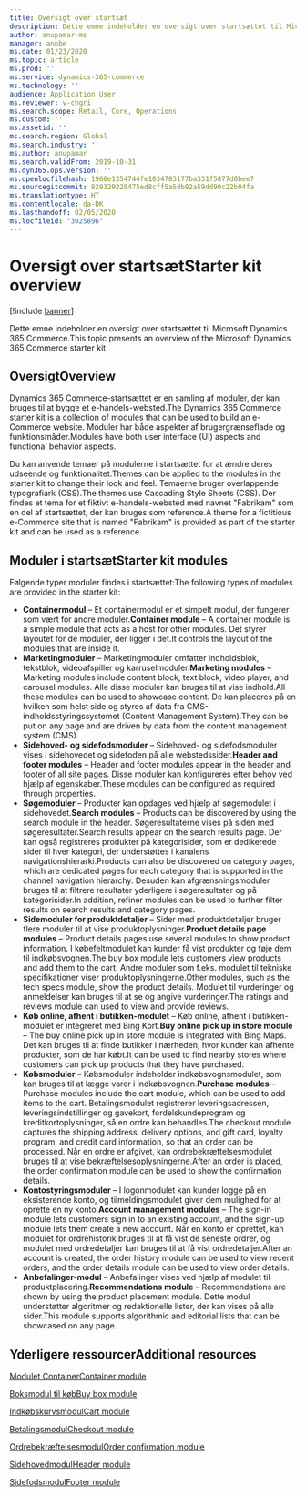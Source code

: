 ```yaml
---
title: Oversigt over startsæt
description: Dette emne indeholder en oversigt over startsættet til Microsoft Dynamics 365 Commerce.
author: anupamar-ms
manager: annbe
ms.date: 01/23/2020
ms.topic: article
ms.prod: ''
ms.service: dynamics-365-commerce
ms.technology: ''
audience: Application User
ms.reviewer: v-chgri
ms.search.scope: Retail, Core, Operations
ms.custom: ''
ms.assetid: ''
ms.search.region: Global
ms.search.industry: ''
ms.author: anupamar
ms.search.validFrom: 2019-10-31
ms.dyn365.ops.version: ''
ms.openlocfilehash: 1960e1354744fe1034783177ba331f5877d0bee7
ms.sourcegitcommit: 829329220475ed8cff5a5db92a59dd90c22b04fa
ms.translationtype: HT
ms.contentlocale: da-DK
ms.lasthandoff: 02/05/2020
ms.locfileid: "3025896"
---
```

# <a name="starter-kit-overview"></a><span data-ttu-id="ca7ae-103">Oversigt over startsæt</span><span class="sxs-lookup"><span data-stu-id="ca7ae-103">Starter kit overview</span></span>


[!include [banner](includes/banner.md)]

<span data-ttu-id="ca7ae-104">Dette emne indeholder en oversigt over startsættet til Microsoft Dynamics 365 Commerce.</span><span class="sxs-lookup"><span data-stu-id="ca7ae-104">This topic presents an overview of the Microsoft Dynamics 365 Commerce starter kit.</span></span>

## <a name="overview"></a><span data-ttu-id="ca7ae-105">Oversigt</span><span class="sxs-lookup"><span data-stu-id="ca7ae-105">Overview</span></span>

<span data-ttu-id="ca7ae-106">Dynamics 365 Commerce-startsættet er en samling af moduler, der kan bruges til at bygge et e-handels-websted.</span><span class="sxs-lookup"><span data-stu-id="ca7ae-106">The Dynamics 365 Commerce starter kit is a collection of modules that can be used to build an e-Commerce website.</span></span> <span data-ttu-id="ca7ae-107">Moduler har både aspekter af brugergrænseflade og funktionsmåder.</span><span class="sxs-lookup"><span data-stu-id="ca7ae-107">Modules have both user interface (UI) aspects and functional behavior aspects.</span></span>

<span data-ttu-id="ca7ae-108">Du kan anvende temaer på modulerne i startsættet for at ændre deres udseende og funktionalitet.</span><span class="sxs-lookup"><span data-stu-id="ca7ae-108">Themes can be applied to the modules in the starter kit to change their look and feel.</span></span> <span data-ttu-id="ca7ae-109">Temaerne bruger overlappende typografiark (CSS).</span><span class="sxs-lookup"><span data-stu-id="ca7ae-109">The themes use Cascading Style Sheets (CSS).</span></span> <span data-ttu-id="ca7ae-110">Der findes et tema for et fiktivt e-handels-websted med navnet "Fabrikam" som en del af startsættet, der kan bruges som reference.</span><span class="sxs-lookup"><span data-stu-id="ca7ae-110">A theme for a fictitious e-Commerce site that is named "Fabrikam" is provided as part of the starter kit and can be used as a reference.</span></span>

## <a name="starter-kit-modules"></a><span data-ttu-id="ca7ae-111">Moduler i startsæt</span><span class="sxs-lookup"><span data-stu-id="ca7ae-111">Starter kit modules</span></span>

<span data-ttu-id="ca7ae-112">Følgende typer moduler findes i startsættet:</span><span class="sxs-lookup"><span data-stu-id="ca7ae-112">The following types of modules are provided in the starter kit:</span></span>

- <span data-ttu-id="ca7ae-113">**Containermodul** – Et containermodul er et simpelt modul, der fungerer som vært for andre moduler.</span><span class="sxs-lookup"><span data-stu-id="ca7ae-113">**Container module** – A container module is a simple module that acts as a host for other modules.</span></span> <span data-ttu-id="ca7ae-114">Det styrer layoutet for de moduler, der ligger i det.</span><span class="sxs-lookup"><span data-stu-id="ca7ae-114">It controls the layout of the modules that are inside it.</span></span>
- <span data-ttu-id="ca7ae-115">**Marketingmoduler** – Marketingmoduler omfatter indholdsblok, tekstblok, videoafspiller og karruselmoduler.</span><span class="sxs-lookup"><span data-stu-id="ca7ae-115">**Marketing modules** – Marketing modules include content block, text block, video player, and carousel modules.</span></span> <span data-ttu-id="ca7ae-116">Alle disse moduler kan bruges til at vise indhold.</span><span class="sxs-lookup"><span data-stu-id="ca7ae-116">All these modules can be used to showcase content.</span></span> <span data-ttu-id="ca7ae-117">De kan placeres på en hvilken som helst side og styres af data fra CMS-indholdsstyringssystemet (Content Management System).</span><span class="sxs-lookup"><span data-stu-id="ca7ae-117">They can be put on any page and are driven by data from the content management system (CMS).</span></span>
- <span data-ttu-id="ca7ae-118">**Sidehoved- og sidefodsmoduler** – Sidehoved- og sidefodsmoduler vises i sidehovedet og sidefoden på alle webstedssider.</span><span class="sxs-lookup"><span data-stu-id="ca7ae-118">**Header and footer modules** – Header and footer modules appear in the header and footer of all site pages.</span></span> <span data-ttu-id="ca7ae-119">Disse moduler kan konfigureres efter behov ved hjælp af egenskaber.</span><span class="sxs-lookup"><span data-stu-id="ca7ae-119">These modules can be configured as required through properties.</span></span>
- <span data-ttu-id="ca7ae-120">**Søgemoduler** – Produkter kan opdages ved hjælp af søgemodulet i sidehovedet.</span><span class="sxs-lookup"><span data-stu-id="ca7ae-120">**Search modules** – Products can be discovered by using the search module in the header.</span></span> <span data-ttu-id="ca7ae-121">Søgeresultaterne vises på siden med søgeresultater.</span><span class="sxs-lookup"><span data-stu-id="ca7ae-121">Search results appear on the search results page.</span></span> <span data-ttu-id="ca7ae-122">Der kan også registreres produkter på kategorisider, som er dedikerede sider til hver kategori, der understøttes i kanalens navigationshierarki.</span><span class="sxs-lookup"><span data-stu-id="ca7ae-122">Products can also be discovered on category pages, which are dedicated pages for each category that is supported in the channel navigation hierarchy.</span></span> <span data-ttu-id="ca7ae-123">Desuden kan afgrænsningsmoduler bruges til at filtrere resultater yderligere i søgeresultater og på kategorisider.</span><span class="sxs-lookup"><span data-stu-id="ca7ae-123">In addition, refiner modules can be used to further filter results on search results and category pages.</span></span>
- <span data-ttu-id="ca7ae-124">**Sidemoduler for produktdetaljer** – Sider med produktdetaljer bruger flere moduler til at vise produktoplysninger.</span><span class="sxs-lookup"><span data-stu-id="ca7ae-124">**Product details page modules** – Product details pages use several modules to show product information.</span></span> <span data-ttu-id="ca7ae-125">I købefeltmodulet kan kunder få vist produkter og føje dem til indkøbsvognen.</span><span class="sxs-lookup"><span data-stu-id="ca7ae-125">The buy box module lets customers view products and add them to the cart.</span></span> <span data-ttu-id="ca7ae-126">Andre moduler som f.eks. modulet til tekniske specifikationer viser produktoplysningerne.</span><span class="sxs-lookup"><span data-stu-id="ca7ae-126">Other modules, such as the tech specs module, show the product details.</span></span> <span data-ttu-id="ca7ae-127">Modulet til vurderinger og anmeldelser kan bruges til at se og angive vurderinger.</span><span class="sxs-lookup"><span data-stu-id="ca7ae-127">The ratings and reviews module can used to view and provide reviews.</span></span>
- <span data-ttu-id="ca7ae-128">**Køb online, afhent i butikken-modulet** – Køb online, afhent i butikken-modulet er integreret med Bing Kort.</span><span class="sxs-lookup"><span data-stu-id="ca7ae-128">**Buy online pick up in store module** – The buy online pick up in store module is integrated with Bing Maps.</span></span> <span data-ttu-id="ca7ae-129">Det kan bruges til at finde butikker i nærheden, hvor kunder kan afhente produkter, som de har købt.</span><span class="sxs-lookup"><span data-stu-id="ca7ae-129">It can be used to find nearby stores where customers can pick up products that they have purchased.</span></span>
- <span data-ttu-id="ca7ae-130">**Købsmoduler** – Købsmoduler indeholder indkøbsvognsmodulet, som kan bruges til at lægge varer i indkøbsvognen.</span><span class="sxs-lookup"><span data-stu-id="ca7ae-130">**Purchase modules** – Purchase modules include the cart module, which can be used to add items to the cart.</span></span> <span data-ttu-id="ca7ae-131">Betalingsmodulet registrerer leveringsadressen, leveringsindstillinger og gavekort, fordelskundeprogram og kreditkortoplysninger, så en ordre kan behandles.</span><span class="sxs-lookup"><span data-stu-id="ca7ae-131">The checkout module captures the shipping address, delivery options, and gift card, loyalty program, and credit card information, so that an order can be processed.</span></span> <span data-ttu-id="ca7ae-132">Når en ordre er afgivet, kan ordrebekræftelsesmodulet bruges til at vise bekræftelsesoplysningerne.</span><span class="sxs-lookup"><span data-stu-id="ca7ae-132">After an order is placed, the order confirmation module can be used to show the confirmation details.</span></span>
- <span data-ttu-id="ca7ae-133">**Kontostyringsmoduler** – I logonmodulet kan kunder logge på en eksisterende konto, og tilmeldingsmodulet giver dem mulighed for at oprette en ny konto.</span><span class="sxs-lookup"><span data-stu-id="ca7ae-133">**Account management modules** – The sign-in module lets customers sign in to an existing account, and the sign-up module lets them create a new account.</span></span> <span data-ttu-id="ca7ae-134">Når en konto er oprettet, kan modulet for ordrehistorik bruges til at få vist de seneste ordrer, og modulet med ordredetaljer kan bruges til at få vist ordredetaljer.</span><span class="sxs-lookup"><span data-stu-id="ca7ae-134">After an account is created, the order history module can be used to view recent orders, and the order details module can be used to view order details.</span></span>
- <span data-ttu-id="ca7ae-135">**Anbefalinger-modul** – Anbefalinger vises ved hjælp af modulet til produktplacering.</span><span class="sxs-lookup"><span data-stu-id="ca7ae-135">**Recommendations module** – Recommendations are shown by using the product placement module.</span></span> <span data-ttu-id="ca7ae-136">Dette modul understøtter algoritmer og redaktionelle lister, der kan vises på alle sider.</span><span class="sxs-lookup"><span data-stu-id="ca7ae-136">This module supports algorithmic and editorial lists that can be showcased on any page.</span></span>

## <a name="additional-resources"></a><span data-ttu-id="ca7ae-137">Yderligere ressourcer</span><span class="sxs-lookup"><span data-stu-id="ca7ae-137">Additional resources</span></span>

[<span data-ttu-id="ca7ae-138">Modulet Container</span><span class="sxs-lookup"><span data-stu-id="ca7ae-138">Container module</span></span>](add-container-module.md)

[<span data-ttu-id="ca7ae-139">Boksmodul til køb</span><span class="sxs-lookup"><span data-stu-id="ca7ae-139">Buy box module</span></span>](add-buy-box.md)

[<span data-ttu-id="ca7ae-140">Indkøbskurvsmodul</span><span class="sxs-lookup"><span data-stu-id="ca7ae-140">Cart module</span></span>](add-cart-module.md)

[<span data-ttu-id="ca7ae-141">Betalingsmodul</span><span class="sxs-lookup"><span data-stu-id="ca7ae-141">Checkout module</span></span>](add-checkout-module.md)

[<span data-ttu-id="ca7ae-142">Ordrebekræftelsesmodul</span><span class="sxs-lookup"><span data-stu-id="ca7ae-142">Order confirmation module</span></span>](order-confirmation-module.md)

[<span data-ttu-id="ca7ae-143">Sidehovedmodul</span><span class="sxs-lookup"><span data-stu-id="ca7ae-143">Header module</span></span>](author-header-module.md)

[<span data-ttu-id="ca7ae-144">Sidefodsmodul</span><span class="sxs-lookup"><span data-stu-id="ca7ae-144">Footer module</span></span>](author-footer-module.md)
